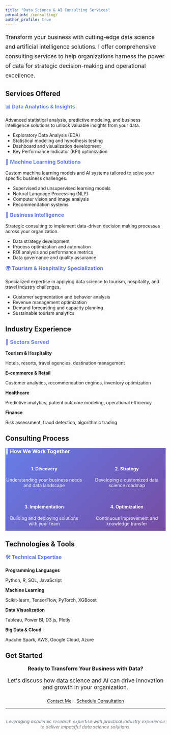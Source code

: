 ```yaml
---
title: "Data Science & AI Consulting Services"
permalink: /consulting/
author_profile: true
---
```


<div class="modern-card modern-card--primary">
  <p style="font-size: 1.1rem; line-height: 1.7;">
    Transform your business with cutting-edge data science and artificial intelligence solutions. I offer comprehensive consulting services to help organizations harness the power of data for strategic decision-making and operational excellence.
  </p>
</div>

## Services Offered

<div class="modern-grid">
  <div class="modern-card">
    <h3 style="color: #667eea; margin-top: 0;">📊 Data Analytics & Insights</h3>
    <p>Advanced statistical analysis, predictive modeling, and business intelligence solutions to unlock valuable insights from your data.</p>
    <ul>
      <li>Exploratory Data Analysis (EDA)</li>
      <li>Statistical modeling and hypothesis testing</li>
      <li>Dashboard and visualization development</li>
      <li>Key Performance Indicator (KPI) optimization</li>
    </ul>
  </div>

  <div class="modern-card">
    <h3 style="color: #667eea; margin-top: 0;">🤖 Machine Learning Solutions</h3>
    <p>Custom machine learning models and AI systems tailored to solve your specific business challenges.</p>
    <ul>
      <li>Supervised and unsupervised learning models</li>
      <li>Natural Language Processing (NLP)</li>
      <li>Computer vision and image analysis</li>
      <li>Recommendation systems</li>
    </ul>
  </div>

  <div class="modern-card">
    <h3 style="color: #667eea; margin-top: 0;">🏢 Business Intelligence</h3>
    <p>Strategic consulting to implement data-driven decision making processes across your organization.</p>
    <ul>
      <li>Data strategy development</li>
      <li>Process optimization and automation</li>
      <li>ROI analysis and performance metrics</li>
      <li>Data governance and quality assurance</li>
    </ul>
  </div>

  <div class="modern-card">
    <h3 style="color: #667eea; margin-top: 0;">🌍 Tourism & Hospitality Specialization</h3>
    <p>Specialized expertise in applying data science to tourism, hospitality, and travel industry challenges.</p>
    <ul>
      <li>Customer segmentation and behavior analysis</li>
      <li>Revenue management optimization</li>
      <li>Demand forecasting and capacity planning</li>
      <li>Sustainable tourism analytics</li>
    </ul>
  </div>
</div>

## Industry Experience

<div class="modern-card">
  <h3 style="color: #667eea; margin-top: 0;">🎯 Sectors Served</h3>
  <div class="modern-grid" style="grid-template-columns: repeat(auto-fit, minmax(200px, 1fr));">
    <div>
      <strong>Tourism & Hospitality</strong>
      <p>Hotels, resorts, travel agencies, destination management</p>
    </div>
    <div>
      <strong>E-commerce & Retail</strong>
      <p>Customer analytics, recommendation engines, inventory optimization</p>
    </div>
    <div>
      <strong>Healthcare</strong>
      <p>Predictive analytics, patient outcome modeling, operational efficiency</p>
    </div>
    <div>
      <strong>Finance</strong>
      <p>Risk assessment, fraud detection, algorithmic trading</p>
    </div>
  </div>
</div>

## Consulting Process

<div class="modern-card" style="background: linear-gradient(135deg, #667eea 0%, #764ba2 100%); color: white;">
  <h3 style="color: white; margin-top: 0;">🔄 How We Work Together</h3>
  <div style="display: grid; grid-template-columns: repeat(auto-fit, minmax(200px, 1fr)); gap: 1rem; margin-top: 1rem;">
    <div style="text-align: center;">
      <h4 style="color: white;">1. Discovery</h4>
      <p>Understanding your business needs and data landscape</p>
    </div>
    <div style="text-align: center;">
      <h4 style="color: white;">2. Strategy</h4>
      <p>Developing a customized data science roadmap</p>
    </div>
    <div style="text-align: center;">
      <h4 style="color: white;">3. Implementation</h4>
      <p>Building and deploying solutions with your team</p>
    </div>
    <div style="text-align: center;">
      <h4 style="color: white;">4. Optimization</h4>
      <p>Continuous improvement and knowledge transfer</p>
    </div>
  </div>
</div>

## Technologies & Tools

<div class="modern-card">
  <h3 style="color: #667eea; margin-top: 0;">🛠️ Technical Expertise</h3>
  <div class="modern-grid" style="grid-template-columns: repeat(auto-fit, minmax(250px, 1fr));">
    <div>
      <strong>Programming Languages</strong>
      <p>Python, R, SQL, JavaScript</p>
    </div>
    <div>
      <strong>Machine Learning</strong>
      <p>Scikit-learn, TensorFlow, PyTorch, XGBoost</p>
    </div>
    <div>
      <strong>Data Visualization</strong>
      <p>Tableau, Power BI, D3.js, Plotly</p>
    </div>
    <div>
      <strong>Big Data & Cloud</strong>
      <p>Apache Spark, AWS, Google Cloud, Azure</p>
    </div>
  </div>
</div>

## Get Started

<div class="modern-card modern-card--primary" style="text-align: center;">
  <h3 style="margin-top: 0;">Ready to Transform Your Business with Data?</h3>
  <p style="font-size: 1.1rem; margin-bottom: 1.5rem;">
    Let's discuss how data science and AI can drive innovation and growth in your organization.
  </p>
  <div style="display: flex; gap: 1rem; justify-content: center; flex-wrap: wrap;">
    <a href="/contact/" class="btn btn--primary btn--large">Contact Me</a>
    <a href="mailto:sahilsharmahimalaya@gmail.com" class="btn btn--secondary btn--large">Schedule Consultation</a>
  </div>
</div>

---

<div style="text-align: center; margin: 2rem 0; color: #6c757d;">
  <p><em>Leveraging academic research expertise with practical industry experience to deliver impactful data science solutions.</em></p>
</div>